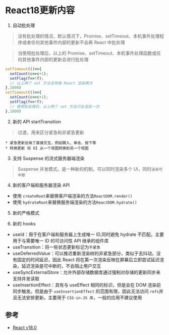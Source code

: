 # React18更新内容

1. 自动批处理

  > 没有批处理的情况，默认情况下，Promise、setTimeout、本机事件处理程序或者任何其他事件内部的更新不会再 React 中批处理

  > 当使用批处理后，以上的 Promise、setTimeout、本机事件处理函数或任何其他事件内部的更新会进行批处理

```js
setTimeout(()=>{
  setCount(c=>c+1);
  setFlag(f=>!f);
  // 以上两个 set 方法会导致 React 渲染两次
},1000)
setTimeout(()=>{
  setCount(c=>c+1);
  setFlag(f=>!f);
  // 使用批处理后，以上两个 set 方法只会渲染一次
},1000)
```
2. 新的 API startTransition 

  > 过渡，用来区分紧急和非紧急更新

    * 紧急更新反映了直接交互，例如键入、单击、按下等
    * 转换更新 将 UI 从一个视图转换到另一个视图

3. 支持 Suspense 的流式服务器端渲染

  > Suspense 并发模式。是一种新的机制，可以同时渲染多个 UI，同时`渲染可中断`

4. 新的客户端和服务器渲染 API

  * 使用 `createRoot`来替换客户端渲染的方法`ReactDOM.render()`
  * 使用 `hydrateRoot`来替换服务端渲染的方法`ReactDOM.hydrate()`

5. 新的严格模式

6. 新的 hooks

  * useId：用于在客户端和服务器上生成唯一 ID,同时避免 hydrate 不匹配。主要用于与需要唯一 ID 的可访问性 API 继承的组件库
  * useTransition：将一些状态更新标记为`不紧急`
  * useDeferredValue：可以推迟重新渲染树的非紧急部分，类似于去抖动。没有固定的时间延迟，因此 React 将在第一次渲染反映在屏幕后立即尝试延迟渲染，延迟渲染是可中断的，不会阻止用户交互
  * useSyncExternalStore：允许外部存储数据库通过强制对存储的更新同步来支持并发读取
  * useInsertionEffect：具有与 useEffect 相同的标识，但是会在 DOM 渲染前同步触发。但是由于 `useInsertionEffect` 的范围有限，因此无法访问 `refs`并且无法安排更新。主要用于 `CSS-in-JS 库`，一般的应用不建议使用

## 参考

* [React v18.0](https://reactjs.org/blog/2022/03/29/react-v18.html)
